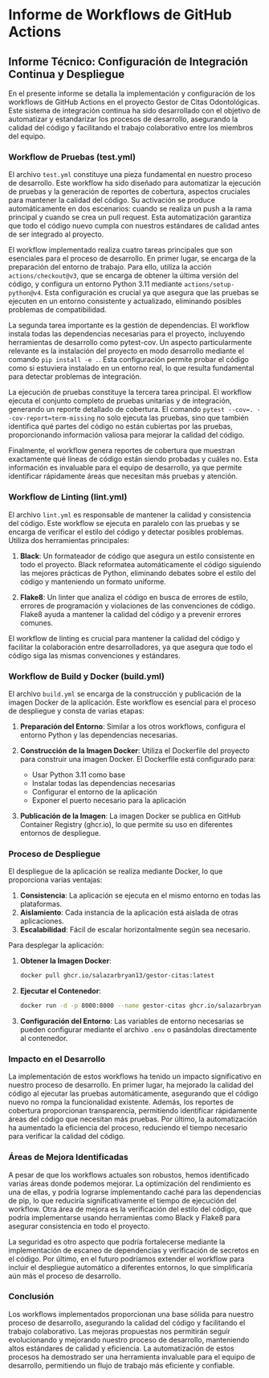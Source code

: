 # Informe de Workflows de GitHub Actions

## Informe Técnico: Configuración de Integración Continua y Despliegue

En el presente informe se detalla la implementación y configuración de los workflows de GitHub Actions en el proyecto Gestor de Citas Odontológicas. Este sistema de integración continua ha sido desarrollado con el objetivo de automatizar y estandarizar los procesos de desarrollo, asegurando la calidad del código y facilitando el trabajo colaborativo entre los miembros del equipo.

### Workflow de Pruebas (test.yml)

El archivo `test.yml` constituye una pieza fundamental en nuestro proceso de desarrollo. Este workflow ha sido diseñado para automatizar la ejecución de pruebas y la generación de reportes de cobertura, aspectos cruciales para mantener la calidad del código. Su activación se produce automáticamente en dos escenarios: cuando se realiza un push a la rama principal y cuando se crea un pull request. Esta automatización garantiza que todo el código nuevo cumpla con nuestros estándares de calidad antes de ser integrado al proyecto.

El workflow implementado realiza cuatro tareas principales que son esenciales para el proceso de desarrollo. En primer lugar, se encarga de la preparación del entorno de trabajo. Para ello, utiliza la acción `actions/checkout@v3`, que se encarga de obtener la última versión del código, y configura un entorno Python 3.11 mediante `actions/setup-python@v4`. Esta configuración es crucial ya que asegura que las pruebas se ejecuten en un entorno consistente y actualizado, eliminando posibles problemas de compatibilidad.

La segunda tarea importante es la gestión de dependencias. El workflow instala todas las dependencias necesarias para el proyecto, incluyendo herramientas de desarrollo como pytest-cov. Un aspecto particularmente relevante es la instalación del proyecto en modo desarrollo mediante el comando `pip install -e .`. Esta configuración permite probar el código como si estuviera instalado en un entorno real, lo que resulta fundamental para detectar problemas de integración.

La ejecución de pruebas constituye la tercera tarea principal. El workflow ejecuta el conjunto completo de pruebas unitarias y de integración, generando un reporte detallado de cobertura. El comando `pytest --cov=. --cov-report=term-missing` no solo ejecuta las pruebas, sino que también identifica qué partes del código no están cubiertas por las pruebas, proporcionando información valiosa para mejorar la calidad del código.

Finalmente, el workflow genera reportes de cobertura que muestran exactamente qué líneas de código están siendo probadas y cuáles no. Esta información es invaluable para el equipo de desarrollo, ya que permite identificar rápidamente áreas que necesitan más pruebas y atención.

### Workflow de Linting (lint.yml)

El archivo `lint.yml` es responsable de mantener la calidad y consistencia del código. Este workflow se ejecuta en paralelo con las pruebas y se encarga de verificar el estilo del código y detectar posibles problemas. Utiliza dos herramientas principales:

1. **Black**: Un formateador de código que asegura un estilo consistente en todo el proyecto. Black reformatea automáticamente el código siguiendo las mejores prácticas de Python, eliminando debates sobre el estilo del código y manteniendo un formato uniforme.

2. **Flake8**: Un linter que analiza el código en busca de errores de estilo, errores de programación y violaciones de las convenciones de código. Flake8 ayuda a mantener la calidad del código y a prevenir errores comunes.

El workflow de linting es crucial para mantener la calidad del código y facilitar la colaboración entre desarrolladores, ya que asegura que todo el código siga las mismas convenciones y estándares.

### Workflow de Build y Docker (build.yml)

El archivo `build.yml` se encarga de la construcción y publicación de la imagen Docker de la aplicación. Este workflow es esencial para el proceso de despliegue y consta de varias etapas:

1. **Preparación del Entorno**: Similar a los otros workflows, configura el entorno Python y las dependencias necesarias.

2. **Construcción de la Imagen Docker**: Utiliza el Dockerfile del proyecto para construir una imagen Docker. El Dockerfile está configurado para:
   - Usar Python 3.11 como base
   - Instalar todas las dependencias necesarias
   - Configurar el entorno de la aplicación
   - Exponer el puerto necesario para la aplicación

3. **Publicación de la Imagen**: La imagen Docker se publica en GitHub Container Registry (ghcr.io), lo que permite su uso en diferentes entornos de despliegue.

### Proceso de Despliegue

El despliegue de la aplicación se realiza mediante Docker, lo que proporciona varias ventajas:

1. **Consistencia**: La aplicación se ejecuta en el mismo entorno en todas las plataformas.
2. **Aislamiento**: Cada instancia de la aplicación está aislada de otras aplicaciones.
3. **Escalabilidad**: Fácil de escalar horizontalmente según sea necesario.

Para desplegar la aplicación:

1. **Obtener la Imagen Docker**:
   ```bash
   docker pull ghcr.io/salazarbryan13/gestor-citas:latest
   ```

2. **Ejecutar el Contenedor**:
   ```bash
   docker run -d -p 8000:8000 --name gestor-citas ghcr.io/salazarbryan13/gestor-citas:latest
   ```

3. **Configuración del Entorno**: Las variables de entorno necesarias se pueden configurar mediante el archivo `.env` o pasándolas directamente al contenedor.

### Impacto en el Desarrollo

La implementación de estos workflows ha tenido un impacto significativo en nuestro proceso de desarrollo. En primer lugar, ha mejorado la calidad del código al ejecutar las pruebas automáticamente, asegurando que el código nuevo no rompa la funcionalidad existente. Además, los reportes de cobertura proporcionan transparencia, permitiendo identificar rápidamente áreas del código que necesitan más pruebas. Por último, la automatización ha aumentado la eficiencia del proceso, reduciendo el tiempo necesario para verificar la calidad del código.

### Áreas de Mejora Identificadas

A pesar de que los workflows actuales son robustos, hemos identificado varias áreas donde podemos mejorar. La optimización del rendimiento es una de ellas, y podría lograrse implementando caché para las dependencias de pip, lo que reduciría significativamente el tiempo de ejecución del workflow. Otra área de mejora es la verificación del estilo del código, que podría implementarse usando herramientas como Black y Flake8 para asegurar consistencia en todo el proyecto.

La seguridad es otro aspecto que podría fortalecerse mediante la implementación de escaneo de dependencias y verificación de secretos en el código. Por último, en el futuro podríamos extender el workflow para incluir el despliegue automático a diferentes entornos, lo que simplificaría aún más el proceso de desarrollo.

### Conclusión

Los workflows implementados proporcionan una base sólida para nuestro proceso de desarrollo, asegurando la calidad del código y facilitando el trabajo colaborativo. Las mejoras propuestas nos permitirán seguir evolucionando y mejorando nuestro proceso de desarrollo, manteniendo altos estándares de calidad y eficiencia. La automatización de estos procesos ha demostrado ser una herramienta invaluable para el equipo de desarrollo, permitiendo un flujo de trabajo más eficiente y confiable. 
